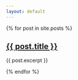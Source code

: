 ```yaml
---
layout: default
---
```


<div class="post-list">
  {% for post in site.posts %}
    <h2><a href="{{ post.url }}">{{ post.title }}</a></h2>
    <p>{{ post.excerpt }}</p>
  {% endfor %}
</div>

